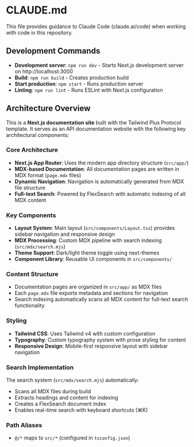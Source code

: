 # CLAUDE.md

This file provides guidance to Claude Code (claude.ai/code) when working with code in this repository.

## Development Commands

- **Development server**: `npm run dev` - Starts Next.js development server on http://localhost:3000
- **Build**: `npm run build` - Creates production build
- **Start production**: `npm start` - Runs production server
- **Linting**: `npm run lint` - Runs ESLint with Next.js configuration

## Architecture Overview

This is a **Next.js documentation site** built with the Tailwind Plus Protocol template. It serves as an API documentation website with the following key architectural components:

### Core Architecture
- **Next.js App Router**: Uses the modern app directory structure (`src/app/`)
- **MDX-based Documentation**: All documentation pages are written in MDX format (`page.mdx` files)
- **Dynamic Navigation**: Navigation is automatically generated from MDX file structure
- **Full-text Search**: Powered by FlexSearch with automatic indexing of all MDX content

### Key Components
- **Layout System**: Main layout (`src/components/Layout.tsx`) provides sidebar navigation and responsive design
- **MDX Processing**: Custom MDX pipeline with search indexing (`src/mdx/search.mjs`)
- **Theme Support**: Dark/light theme toggle using next-themes
- **Component Library**: Reusable UI components in `src/components/`

### Content Structure
- Documentation pages are organized in `src/app/` as MDX files
- Each `page.mdx` file exports metadata and sections for navigation
- Search indexing automatically scans all MDX content for full-text search functionality

### Styling
- **Tailwind CSS**: Uses Tailwind v4 with custom configuration
- **Typography**: Custom typography system with prose styling for content
- **Responsive Design**: Mobile-first responsive layout with sidebar navigation

### Search Implementation
The search system (`src/mdx/search.mjs`) automatically:
- Scans all MDX files during build
- Extracts headings and content for indexing
- Creates a FlexSearch document index
- Enables real-time search with keyboard shortcuts (⌘K)

### Path Aliases
- `@/*` maps to `src/*` (configured in `tsconfig.json`)